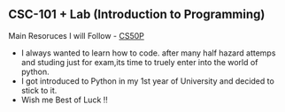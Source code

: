 ## CSC-101 + Lab (Introduction to Programming)

Main Resoruces I will Follow 
    - [CS50P](https://cs50.harvard.edu/python/2022/)

- I always wanted to learn how to code. after many half hazard attemps and studing just for exam,its time to truely enter into the world of python.  
- I got introduced to Python in my 1st year of University and decided to stick to it. 
- Wish me Best of Luck !! 

